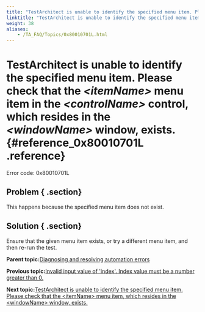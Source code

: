 ```yaml
--- 
title: "TestArchitect is unable to identify the specified menu item. Please check that the *<itemName\\>* menu item in the *<controlName\\>* control, which resides in the *<windowName\\>* window, exists."
linktitle: "TestArchitect is unable to identify the specified menu item. Please check that the <itemName\\> menu item in the <controlName\\> control, which resides in the <windowName\\> window, exists."
weight: 38
aliases: 
    - /TA_FAQ/Topics/0x80010701L.html
---
```

# TestArchitect is unable to identify the specified menu item. Please check that the *<itemName\>* menu item in the *<controlName\>* control, which resides in the *<windowName\>* window, exists. {#reference_0x80010701L .reference}

Error code: 0x80010701L

## Problem { .section}

This happens because the specified menu item does not exist.

## Solution { .section}

Ensure that the given menu item exists, or try a different menu item, and then re-run the test.

**Parent topic:**[Diagnosing and resolving automation errors](../../TA_FAQ/Topics/faq.automation_error.html)

**Previous topic:**[Invalid input value of 'index'. Index value must be a number greater than 0.](../../TA_FAQ/Topics/0x80016005L.html)

**Next topic:**[TestArchitect is unable to identify the specified menu item. Please check that the <itemName\> menu item, which resides in the <windowName\> window, exists.](../../TA_FAQ/Topics/0x80010701L-1.html)

